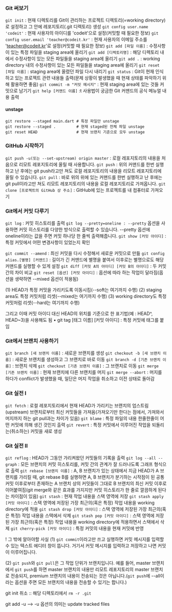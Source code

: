 ### Git 써보기



`git init` : 현재 디렉토리를 Git이 관리하는 프로젝트 디렉토리(=working directory)로 설정하고 그 안에 레포지토리(.git 디렉토리) 생성
`git config user.name 'codeit'` : 현재 사용자의 아이디를 'codeit'으로 설정(커밋할 때 필요한 정보)
`git config user.email 'teacher@codeit.kr'` : 현재 사용자의 이메일 주소를 'teacher@codeit.kr'로 설정(커밋할 때 필요한 정보)
`git add [파일 이름]` : 수정사항이 있는 특정 파일을 staging area에 올리기
`git add [디렉토리명]` : 해당 디렉토리 내에서 수정사항이 있는 모든 파일들을 staging area에 올리기 
`git add .` : working directory 내의 수정사항이 있는 모든 파일들을 staging area에 올리기
`git reset [파일 이름]` : staging area에 올렸던 파일 다시 내리기
`git status` : Git이 현재 인식하고 있는 프로젝트 관련 내용들 출력(문제 상황이 발생했을 때 현재 상태를 파악하기 위해 활용하면 좋음) 
`git commit -m "커밋 메시지"` : 현재 staging area에 있는 것들 커밋으로 남기기
`git help [커맨드 이름]` :t 사용법이 궁금한 Git 커맨드의 공식 메뉴얼 내용 출력



#### unstage

```shell
git restore --staged main.dart # 특정 파일만 unstage
git restore --staged .         # 현재 staged된 전체 파일 unstage
git reset HEAD                 # 현재 브랜치 기준으로 모두 unstage
```



### GitHub 시작하기

`git push -u(또는 --set-upstream) origin master` : 로컬 레포지토리의 내용을 처음으로 리모트 레포지토리에 올릴 때 사용합니다.
`git push` : 위의 커맨드를 한번 실행하고 난 후에는 git push라고만 쳐도 로컬 레포지토리의 내용을 리모트 레포지토리에 올릴 수 있습니다.
`git pull` : 바로 위의 위에 있는 커맨드를 한번 실행하고 난 후에는 git pull이라고만 쳐도 리모트 레포지토리의 내용을 로컬 레포지토리로 가져옵니다.
`git clone [프로젝트의 GitHub 상 주소]` : GitHub에 있는 프로젝트를 내 컴퓨터로 가져오기



### Git에서 커밋 다루기

`git log` : 커밋 히스토리를 출력
`git log --pretty=oneline : --pretty` 옵션을 사용하면 커밋 히스토리를 다양한 방식으로 출력할 수 있습니다. --pretty 옵션에 oneline이라는 값을 주면 커밋 하나당 한 줄씩 출력해줍니다. 
`git show [커밋 아이디]` : 특정 커밋에서 어떤 변경사항이 있었는지 확인

`git commit --amend` : 최신 커밋을 다시 수정해서 새로운 커밋으로 만듦
`git config alias.[별명] [커맨드]` : 길이가 긴 커맨드에 별명을 붙여서 이후로는 별명으로도 해당 커맨드를 실행할 수 있게 설정
 `git diff [커밋 A의 아이디] [커밋 B의 아이디]` : 두 커밋 간의 차이 비교
`git reset [옵션] [커밋 아이디]` : 옵션에 따라 하는 작업이 달라짐(옵션을 생략하면 --mixed 옵션이 적용됨) 

(1) HEAD가 특정 커밋을 가리키도록 이동시킴(--soft는 여기까지 수행)
(2) staging area도 특정 커밋처럼 리셋(--mixed는 여기까지 수행)
(3) working directory도 특정 커밋처럼 리셋(--hard는 여기까지 수행)

그리고 이때 커밋 아이디 대신 HEAD의 위치를 기준으로 한 표기법(예 : HEAD^, HEAD~3)을 사용해도 됨
• git tag [태그 이름] [커밋 아이디] : 특정 커밋에 태그를 붙임



### Git에서 브랜치 사용하기

`git branch [새 브랜치 이름]` : 새로운 브랜치를 생성
`git checkout -b [새 브랜치 이름]` : 새로운 브랜치를 생성하고 그 브랜치로 바로 이동
`git branch -d [기존 브랜치 이름]` : 브랜치 삭제
`git checkout [기존 브랜치 이름]` : 그 브랜치로 이동
`git merge [기존 브랜치 이름]` : 현재 브랜치에 다른 브랜치를 머지
`git merge --abort` : 머지를 하다가 conflict가 발생했을 때, 일단은 머지 작업을 취소하고 이전 상태로 돌아감



### Git 실전 I

`git fetch` : 로컬 레포지토리에서 현재 HEAD가 가리키는 브랜치의 업스트림(upstream) 브랜치로부터 최신 커밋들을 가져옴(가져오기만 한다는 점에서, 가져와서 머지까지 하는 git pull과는 차이가 있음)
`git blame` : 특정 파일의 내용 한줄한줄이 어떤 커밋에 의해 생긴 것인지 출력 
`git revert` : 특정 커밋에서 이루어진 작업을 되돌리는(취소하는) 커밋을 새로 생성



### Git 실전 Ⅱ

`git reflog` : HEAD가 그동안 가리켜왔던 커밋들의 기록을 출력
`git log --all --graph` : 모든 브랜치의 커밋 히스토리를, 커밋 간의 관계가 잘 드러나도록 그래프 형식으로 출력
`git rebase [브랜치 이름]` : A, B 브랜치가 있는 상태에서 지금 HEAD가 A 브랜치를 가리킬 때, git rebase B를 실행하면 A, B 브랜치가 분기하는 시작점이 된 공통 커밋 이후로부터 존재하는 A 브랜치 상의 커밋들이 그대로 B 브랜치의 최신 커밋 이후로 이어붙여짐(git merge와 같은 효과를 가지지만 커밋 히스토리가 한 줄로 깔끔하게 된다는 차이점이 있음)
`git stash` : 현재 작업 내용을 스택 영역에 저장
`git stash apply [커밋 아이디]` : 스택 영역에 저장된 가장 최근의(혹은 특정) 작업 내용을 working directory에 적용
`git stash drop [커밋 아이디]` : 스택 영역에 저장된 가장 최근의(혹은 특정) 작업 내용을 스택에서 삭제
`git stash pop [커밋 아이디]` : 스택 영역에 저장된 가장 최근의(혹은 특정) 작업 내용을 working directory에 적용하면서 스택에서 삭제
`git cherry-pick [커밋 아이디]` : 특정 커밋의 내용을 현재 커밋에 반영

! 그 밖에 알아야할 사실 
(1) `git commit`이라고만 쓰고 실행하면 커밋 메시지를 입력할 수 있는 텍스트 에디터 창이 뜹니다. 거기서 커밋 메시지를 입력하고 저장하고 나면 커밋이 이루어집니다.

(2) `git push`와 `git pull`은 그 작업 단위가 브랜치입니다. 예를 들어, master 브랜치에서 `git push`를 하면 master 브랜치의 내용만 리모트 레포지토리의 master 브랜치로 전송되지, premium 브랜치의 내용이 전송되는 것은 아닙니다.(`git push`에 --all이라는 옵션을 주면 모든 브랜치의 내용을 전송할 수 있기는 합니다.)



git init 취소 :: 해당 디렉토리에서 `rm -r .git`



git add -u  --> -u 옵션의 의미는 update tracked files

